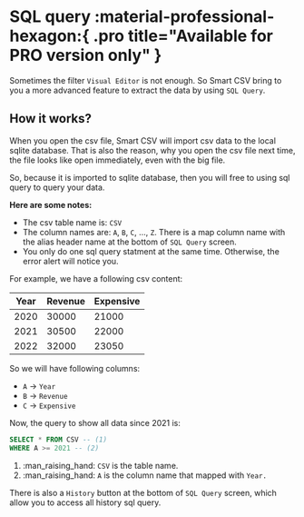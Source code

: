 # SQL query :material-professional-hexagon:{ .pro title="Available for PRO version only" }


Sometimes the filter `Visual Editor` is not enough. So Smart CSV bring to you a more
advanced feature to extract the data by using `SQL Query`.

## How it works?

When you open the csv file, Smart CSV will import csv data to the local sqlite database. That is also the reason, why you open the csv file next time, the file looks like open immediately, even with the big file.

So, because it is imported to sqlite database, then you will free to using sql query
to query your data.

**Here are some notes:**

- The csv table name is: `CSV`
- The column names are: `A`, `B`, `C`, ..., `Z`. There is a map column name with the alias header name at the bottom of `SQL Query` screen.
- You only do one sql query statment at the same time. Otherwise, the error alert will notice you.


For example, we have a following csv content:

| Year | Revenue | Expensive |
|------|---------|-----------|
| 2020 | 30000   | 21000     |
| 2021 | 30500   | 22000     |
| 2022 | 32000   | 23050     |


So we will have following columns:

- `A` -> `Year`
- `B` -> `Revenue`
- `C` -> `Expensive`


Now, the query to show all data since 2021 is:

```sql
SELECT * FROM CSV -- (1)
WHERE A >= 2021 -- (2)
```

1.  :man_raising_hand: `CSV` is the table name.
2.  :man_raising_hand: `A` is the column name that mapped with `Year.`

There is also a `History` button at the bottom of `SQL Query` screen, which allow you to access all history sql query.
